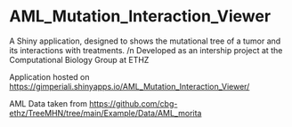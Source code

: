 # AML_Mutation_Interaction_Viewer

A Shiny application, designed to shows the mutational tree of a tumor and its interactions with treatments. /n
Developed as an intership project at the Computational Biology Group at ETHZ

Application hosted on https://gimperiali.shinyapps.io/AML_Mutation_Interaction_Viewer/

AML Data taken from https://github.com/cbg-ethz/TreeMHN/tree/main/Example/Data/AML_morita
